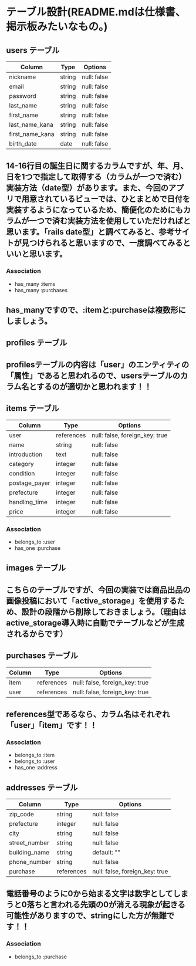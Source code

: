 # テーブル設計(README.mdは仕様書、掲示板みたいなもの。)

## users テーブル

| Column          | Type       | Options                        |
| --------------- | ---------- | ------------------------------ |
| nickname        | string     | null: false                    |
| email           | string     | null: false                    |
| password        | string     | null: false                    |
| last_name       | string     | null: false                    |
| first_name      | string     | null: false                    |
| last_name_kana  | string     | null: false                    |
| first_name_kana | string     | null: false                    |
| birth_date      | date       | null: false                    |
## 14-16行目の誕生日に関するカラムですが、年、月、日を1つで指定して取得する（カラムが一つで済む）実装方法（date型）があります。また、今回のアプリで用意されているビューでは、ひとまとめで日付を実装するようになっているため、簡便化のためにもカラムが一つで済む実装方法を使用していただければと思います。「rails date型」と調べてみると、参考サイトが見つけられると思いますので、一度調べてみるといいと思います。

### Association

- has_many :items
- has_many :purchases

## has_manyですので、:itemと:purchaseは複数形にしましょう。

## profiles テーブル
## profilesテーブルの内容は「user」のエンティティの「属性」であると思われるので、usersテーブルのカラム名とするのが適切かと思われます！！



## items テーブル

| Column        | Type       | Options                        |
| ------------- | ---------- | ------------------------------ |
| user          | references | null: false, foreign_key: true |
| name          | string     | null: false                    |
| introduction  | text       | null: false                    |
| category      | integer    | null: false                    |
| condition     | integer    | null: false                    |
| postage_payer | integer    | null: false                    |
| prefecture    | integer    | null: false                    |
| handling_time | integer    | null: false                    |
| price         | integer    | null: false                    |

### Association

- belongs_to :user
- has_one :purchase

## images テーブル
## こちらのテーブルですが、今回の実装では商品出品の画像投稿において「active_storage」を使用するため、設計の段階から削除しておきましょう。（理由はactive_storage導入時に自動でテーブルなどが生成されるからです）

## purchases テーブル

| Column  | Type       | Options                        |
| ------- | ---------- | ------------------------------ |
| item    | references | null: false, foreign_key: true |
| user    | references | null: false, foreign_key: true |
## references型であるなら、カラム名はそれぞれ「user」「item」です！！
### Association

- belongs_to :item
- belongs_to :user
- has_one :address

## addresses テーブル

| Column        | Type       | Options                        |
| ------------- | ---------- | ------------------------------ |
| zip_code      | string     | null: false                    |
| prefecture    | integer    | null: false                    |
| city          | string     | null: false                    |
| street_number | string     | null: false                    |
| building_name | string     | default: ""                    |
| phone_number  | string     | null: false                    |
| purchase      | references | null: false, foreign_key: true |
## 電話番号のように0から始まる文字は数字としてしまうと0落ちと言われる先頭の0が消える現象が起きる可能性がありますので、stringにした方が無難です！！
### Association

- belongs_to :purchase